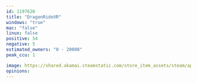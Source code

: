 ```yaml
---
id: 1197620
title: "DragonRideVR"
windows: "true"
mac: "false"
linux: false
positive: 54
negative: 5
estimated_owners: "0 - 20000"
peak_ccu: 1

image: https://shared.akamai.steamstatic.com/store_item_assets/steam/apps/1197620/header.jpg?t=1646935985
opinions:
---
```

